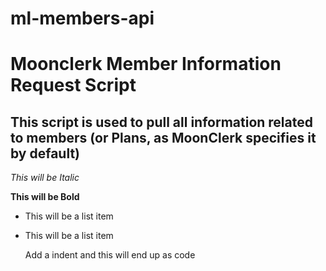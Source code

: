 # ml-members-api
Moonclerk Member Information Request Script
==============

This script is used to pull all information related to members (or Plans, as MoonClerk specifies it by default)
--------------

*This will be Italic*

**This will be Bold**

- This will be a list item
- This will be a list item

    Add a indent and this will end up as code